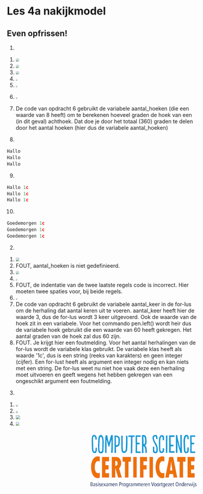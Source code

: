 # Les 4a nakijkmodel

## Even opfrissen!

1) 

1. <img src="../../img/image-20190415170006194.png" style="zoom:50%">

2. <img src="../../img/image-20190415165611900.png" style="zoom:50%">

3. <img src="../../img/image-20190415165852940.png" style="zoom:50%">

4. <img src="../../img/image-20190415165852940.png" style="zoom:25%">

5. <img src="../../img/image-20190415151021170.png" style="zoom:25%">

<div style="page-break-after: always;"></div>

6. <img src="../../img/image-20190415165852940.png" style="zoom:25%">

7. De code van opdracht 6 gebruikt de variabele aantal_hoeken (die een waarde van 8 heeft) om te berekenen hoeveel graden de hoek van een (in dit geval) achthoek. Dat doe je door het totaal (360) graden te delen door het aantal hoeken (hier dus de variabele aantal_hoeken)

   

8. 

```python
Hallo
Hallo
Hallo
```

9. 

```python
Hallo 1c
Hallo 1c
Hallo 1c
```

10. 

```python
Goedemorgen 1c
Goedemorgen 1c
Goedemorgen 1c
```

<div style="page-break-after: always;"></div>

2) 

1. <img src="../../img/image-20190415170006194.png" style="zoom:60%">
2. FOUT, aantal_hoeken is niet gedefinieerd.
3. <img src="../../img/image-20190416104310600.png" style="zoom:50%">
4. <img src="../../img/image-20190416104451721.png" style="zoom:25%">
5. FOUT, de indentatie van de twee laatste regels code is incorrect. Hier moeten twee spaties voor, bij beide regels. 
6. <img src="../../img/image-20190415151021170.png" style="zoom:25%">
7. De code van opdracht 6 gebruikt de variabele aantal_keer in de for-lus om de herhaling dat aantal keren uit te voeren. aantal_keer heeft hier de waarde 3, dus de for-lus wordt 3 keer uitgevoerd. Ook de waarde van de hoek zit in een variabele. Voor het commando pen.left() wordt heir dus de variabele hoek gebruikt die een waarde van 60 heeft gekregen. Het aantal graden van de hoek zal dus 60 zijn.
8. FOUT. Je krijgt hier een foutmelding. Voor het aantal herhalingen van de for-lus wordt de variabele klas gebruikt. De variabele klas heeft als waarde '1c', dus is een string (reeks van karakters) en geen integer (cijfer). Een for-lust heeft als argument een integer nodig en kan niets met een string. De for-lus weet nu niet hoe vaak deze een herhaling moet uitvoeren en geeft wegens het hebben gekregen van een ongeschikt argument een foutmelding.

<div style="page-break-after: always;"></div>

3)

1. <img src="../../img/image-20190415171210673.png" style="zoom:30%">
2. <img src="../../img/image-20190415171156881.png" style="zoom:30%">
3. <img src="../../img/image-20190416110912808.png" style="zoom:70%">
4. <img src="../../img/image-20190416111050065.png" style="zoom:60%">

<img src="../../img/logoCSCert_10cm.jpg" align="right">